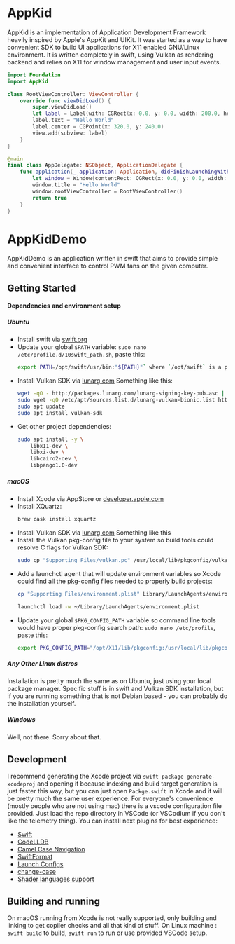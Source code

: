 # AppKid

AppKid is an implementation of Application Development Framework heavily inspired by Apple's AppKit and UIKit. It was started as a way to have convenient SDK to build UI applications for X11 enabled GNU/Linux environment. It is written completely in swift, using Vulkan as rendering backend and relies on X11 for window management and user input events.

```swift
import Foundation
import AppKid

class RootViewController: ViewController {
	override func viewDidLoad() {
        super.viewDidLoad()
		let label = Label(with: CGRect(x: 0.0, y: 0.0, width: 200.0, height: 200.0))
		label.text = "Hello World"
		label.center = CGPoint(x: 320.0, y: 240.0)
		view.add(subview: label)
	}
}

@main
final class AppDelegate: NSObject, ApplicationDelegate {
    func application(_ application: Application, didFinishLaunchingWithOptions launchOptions: [Application.LaunchOptionsKey: Any]? = nil) -> Bool {
        let window = Window(contentRect: CGRect(x: 0.0, y: 0.0, width: 640.0, height: 480.0))
        window.title = "Hello World"
        window.rootViewController = RootViewController()
        return true
    }
}
```

# AppKidDemo

AppKidDemo is an application written in swift that aims to provide simple and convenient interface to control PWM fans on the given computer.

## Getting Started
#### Dependencies and environment setup
##### Ubuntu
- Install swift via [swift.org](https://swift.org/getting-started/#installing-swift)
- Update your global `$PATH` variable: `sudo nano /etc/profile.d/10swift_path.sh`, paste this:
	```bash
	export PATH=/opt/swift/usr/bin:"${PATH}"` where `/opt/swift` is a path to your swift toolchai
	```
- Install Vulkan SDK via [lunarg.com](https://vulkan.lunarg.com/sdk/home#linux)
	Something like this:
	```bash
	wget -qO - http://packages.lunarg.com/lunarg-signing-key-pub.asc | sudo apt-key add -
	sudo wget -qO /etc/apt/sources.list.d/lunarg-vulkan-bionic.list http://packages.lunarg.com/vulkan/lunarg-vulkan-bionic.list
	sudo apt update
	sudo apt install vulkan-sdk
	```
- Get other project dependencies:
	```bash
	sudo apt install -y \
		libx11-dev \
		libxi-dev \
		libcairo2-dev \
		libpango1.0-dev
	```
##### macOS
- Install Xcode via AppStore or [developer.apple.com](https://developer.apple.com/download/more/)
- Install XQuartz:
	```bash
	brew cask install xquartz
	```
- Install Vulkan SDK via [lunarg.com](https://vulkan.lunarg.com/sdk/home#mac)
Something like this
- Install the Vulkan pkg-config file to your system so build tools could resolve C flags for Vulkan SDK:
	```bash
	sudo cp "Supporting Files/vulkan.pc" /usr/local/lib/pkgconfig/vulkan.pc
	```
- Add a launchctl agent that will update environment variables so Xcode could find all the pkg-config files needed to properly build projects:
	```bash
	cp "Supporting Files/environment.plist" Library/LaunchAgents/environment.plist

	launchctl load -w ~/Library/LaunchAgents/environment.plist
	```
- Update your global `$PKG_CONFIG_PATH` variable so command line tools would have proper pkg-config search path: `sudo nano /etc/profile`, paste this:
	```bash
	export PKG_CONFIG_PATH="/opt/X11/lib/pkgconfig:/usr/local/lib/pkgconfig:/usr/local/lib:$PKG_CONFIG_PATH"
	```
##### Any Other Linux distros
Installation is pretty much the same as on Ubuntu, just using your local package manager. Specific stuff is in swift and Vulkan SDK installation, but if you are running something that is not Debian based - you can probably do the installation yourself.
##### Windows
Well, not there. Sorry about that.
## Development
I recommend generating the Xcode project via `swift package generate-xcodeproj` and opening it because indexing and build target generation is just faster this way, but you can just open `Packge.swift` in Xcode and it will be pretty much the same user experience.
For everyone's convenience (mostly people who are not using mac) there is a vscode configuration file provided. Just load the repo directory in VSCode (or VSCodium if you don't like the telemetry thing). You can install next plugins for best experience: 
- [Swift](https://marketplace.visualstudio.com/items?itemName=sswg.swift-lang)
- [CodeLLDB](https://marketplace.visualstudio.com/items?itemName=vadimcn.vscode-lldb)
- [Camel Case Navigation](https://marketplace.visualstudio.com/items?itemName=maptz.camelcasenavigation)
- [SwiftFormat](https://marketplace.visualstudio.com/items?itemName=vknabel.vscode-swiftformat)
- [Launch Configs](https://marketplace.visualstudio.com/items?itemName=ArturoDent.launch-config)
- [change-case](https://marketplace.visualstudio.com/items?itemName=wmaurer.change-case)
- [Shader languages support](https://marketplace.visualstudio.com/items?itemName=slevesque.shader)

## Building and running
On macOS running from Xcode is not really supported, only building and linking to get copiler checks and all that kind of stuff.
On Linux machine : `swift build` to build, `swift run` to run or use provided VSCode setup.